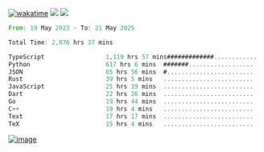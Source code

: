 [![wakatime](https://wakatime.com/badge/user/00eead22-fb14-4dd0-ab8a-3625cafbd50d.svg)](https://wakatime.com/@00eead22-fb14-4dd0-ab8a-3625cafbd50d)
![](https://komarev.com/ghpvc/?username=flatypus)
![](https://pixel.flatypus.me/flatypus?type=tracker)
<!--START_SECTION:waka-->

```rust
From: 19 May 2023 - To: 21 May 2025

Total Time: 2,076 hrs 37 mins

TypeScript                 1,119 hrs 57 mins#############............   53.63 %
Python                     617 hrs 6 mins  #######..................   29.55 %
JSON                       65 hrs 56 mins  #........................   03.16 %
Rust                       39 hrs 5 mins   .........................   01.87 %
JavaScript                 25 hrs 19 mins  .........................   01.21 %
Dart                       22 hrs 26 mins  .........................   01.07 %
Go                         19 hrs 44 mins  .........................   00.95 %
C++                        19 hrs 4 mins   .........................   00.91 %
Text                       17 hrs 17 mins  .........................   00.83 %
TeX                        15 hrs 4 mins   .........................   00.72 %
```

<!--END_SECTION:waka-->
[<img alt="image" src="https://github.com/flatypus/flatypus/assets/68029599/0a302dc1-501c-43a0-ae8d-37ec4817f3bd">](https://flatypus.me)

